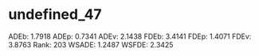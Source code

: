 # undefined_47

ADEb: 1.7918
ADEp: 0.7341
ADEv: 2.1438
FDEb: 3.4141
FDEp: 1.4071
FDEv: 3.8763
Rank: 203
WSADE: 1.2487
WSFDE: 2.3425